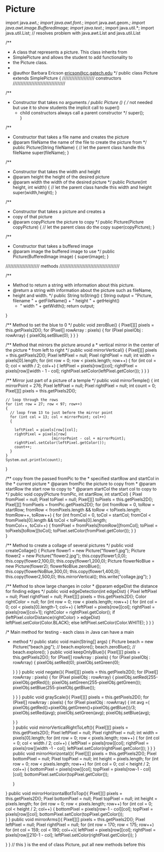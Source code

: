 # Picture
import java.awt.*;
import java.awt.font.*;
import java.awt.geom.*;
import java.awt.image.BufferedImage;
import java.text.*;
import java.util.*;
import java.util.List; // resolves problem with java.awt.List and java.util.List

/**
 * A class that represents a picture.  This class inherits from 
 * SimplePicture and allows the student to add functionality to
 * the Picture class.  
 * 
 * @author Barbara Ericson ericson@cc.gatech.edu
 */
public class Picture extends SimplePicture 
{
  ///////////////////// constructors //////////////////////////////////
  
  /**
   * Constructor that takes no arguments 
   */
  public Picture ()
  {
    /* not needed but use it to show students the implicit call to super()
     * child constructors always call a parent constructor 
     */
    super();  
  }
  
  /**
   * Constructor that takes a file name and creates the picture 
   * @param fileName the name of the file to create the picture from
   */
  public Picture(String fileName)
  {
    // let the parent class handle this fileName
    super(fileName);
  }
  
  /**
   * Constructor that takes the width and height
   * @param height the height of the desired picture
   * @param width the width of the desired picture
   */
  public Picture(int height, int width)
  {
    // let the parent class handle this width and height
    super(width,height);
  }
  
  /**
   * Constructor that takes a picture and creates a 
   * copy of that picture
   * @param copyPicture the picture to copy
   */
  public Picture(Picture copyPicture)
  {
    // let the parent class do the copy
    super(copyPicture);
  }
  
  /**
   * Constructor that takes a buffered image
   * @param image the buffered image to use
   */
  public Picture(BufferedImage image)
  {
    super(image);
  }
  
  ////////////////////// methods ///////////////////////////////////////
  
  /**
   * Method to return a string with information about this picture.
   * @return a string with information about the picture such as fileName,
   * height and width.
   */
  public String toString()
  {
    String output = "Picture, filename " + getFileName() + 
      " height " + getHeight() 
      + " width " + getWidth();
    return output;
    
  }
  
  /** Method to set the blue to 0 */
  public void zeroBlue()
  {
    Pixel[][] pixels = this.getPixels2D();
    for (Pixel[] rowArray : pixels)
    {
      for (Pixel pixelObj : rowArray)
      {
        pixelObj.setBlue(0);
      }
    }
  }
  
  /** Method that mirrors the picture around a 
    * vertical mirror in the center of the picture
    * from left to right */
  public void mirrorVertical()
  {
    Pixel[][] pixels = this.getPixels2D();
    Pixel leftPixel = null;
    Pixel rightPixel = null;
    int width = pixels[0].length;
    for (int row = 0; row < pixels.length; row++)
    {
      for (int col = 0; col < width / 2; col++)
      {
        leftPixel = pixels[row][col];
        rightPixel = pixels[row][width - 1 - col];
        rightPixel.setColor(leftPixel.getColor());
      }
    } 
  }
  
  /** Mirror just part of a picture of a temple */
  public void mirrorTemple()
  {
    int mirrorPoint = 276;
    Pixel leftPixel = null;
    Pixel rightPixel = null;
    int count = 0;
    Pixel[][] pixels = this.getPixels2D();
    
    // loop through the rows
    for (int row = 27; row < 97; row++)
    {
      // loop from 13 to just before the mirror point
      for (int col = 13; col < mirrorPoint; col++)
      {
        
        leftPixel = pixels[row][col];      
        rightPixel = pixels[row]                       
                         [mirrorPoint - col + mirrorPoint];
        rightPixel.setColor(leftPixel.getColor());
        count++;
      }
    }
    System.out.println(count);
  }
  
  /** copy from the passed fromPic to the
    * specified startRow and startCol in the
    * current picture
    * @param fromPic the picture to copy from
    * @param startRow the start row to copy to
    * @param startCol the start col to copy to
    */
  public void copy(Picture fromPic, 
                 int startRow, int startCol)
  {
    Pixel fromPixel = null;
    Pixel toPixel = null;
    Pixel[][] toPixels = this.getPixels2D();
    Pixel[][] fromPixels = fromPic.getPixels2D();
    for (int fromRow = 0, toRow = startRow; 
         fromRow < fromPixels.length &&
         toRow < toPixels.length; 
         fromRow++, toRow++)
    {
      for (int fromCol = 0, toCol = startCol; 
           fromCol < fromPixels[0].length &&
           toCol < toPixels[0].length;  
           fromCol++, toCol++)
      {
        fromPixel = fromPixels[fromRow][fromCol];
        toPixel = toPixels[toRow][toCol];
        toPixel.setColor(fromPixel.getColor());
      }
    }   
  }

  /** Method to create a collage of several pictures */
  public void createCollage()
  {
    Picture flower1 = new Picture("flower1.jpg");
    Picture flower2 = new Picture("flower2.jpg");
    this.copy(flower1,0,0);
    this.copy(flower2,100,0);
    this.copy(flower1,200,0);
    Picture flowerNoBlue = new Picture(flower2);
    flowerNoBlue.zeroBlue();
    this.copy(flowerNoBlue,300,0);
    this.copy(flower1,400,0);
    this.copy(flower2,500,0);
    this.mirrorVertical();
    this.write("collage.jpg");
  }
  
  
  /** Method to show large changes in color 
    * @param edgeDist the distance for finding edges
    */
  public void edgeDetection(int edgeDist)
  {
    Pixel leftPixel = null;
    Pixel rightPixel = null;
    Pixel[][] pixels = this.getPixels2D();
    Color rightColor = null;
    for (int row = 0; row < pixels.length; row++)
    {
      for (int col = 0; 
           col < pixels[0].length-1; col++)
      {
        leftPixel = pixels[row][col];
        rightPixel = pixels[row][col+1];
        rightColor = rightPixel.getColor();
        if (leftPixel.colorDistance(rightColor) > 
            edgeDist)
          leftPixel.setColor(Color.BLACK);
        else
          leftPixel.setColor(Color.WHITE);
      }
    }
  }
  
  
  /* Main method for testing - each class in Java can have a main 
   * method 
   */
  public static void main(String[] args) 
  {
    Picture beach = new Picture("beach.jpg");
   // beach.explore();
    beach.zeroBlue();
   // beach.explore();
  }
  public  void keepOnlyBlue(){
	  Pixel[][] pixels = this.getPixels2D();
	  for (Pixel[] rowArray : pixels)
	  {
	  for (Pixel pixelObj : rowArray)
	  {
	  pixelObj.setRed(0);
	  pixelObj.setGreen(0);
	  
	  }
	  }
  }
  public void negate(){
	  Pixel[][] pixels = this.getPixels2D();
	  for (Pixel[] rowArray : pixels)
	  {
	  for (Pixel pixelObj : rowArray)
	  {
	  pixelObj.setRed(255-pixelObj.getRed());
	  pixelObj.setGreen(255-pixelObj.getGreen());
	  pixelObj.setBlue(255-pixelObj.getBlue());
	  
	  }
	  }
  }
  public void grayScale(){
	  Pixel[][] pixels = this.getPixels2D();
	  for (Pixel[] rowArray : pixels)
	  {
	  for (Pixel pixelObj : rowArray)
	  {
		  int avg =( pixelObj.getRed()+pixelObj.getGreen()+pixelObj.getBlue())/3;
	  pixelObj.setRed(avg);
	  pixelObj.setGreen(avg);
	  pixelObj.setBlue(avg);
	  
	  }
	  }  
  }
  public void mirrorVerticalRightToLeft(){
	  Pixel[][] pixels = this.getPixels2D();
	  Pixel leftPixel = null;
	  Pixel rightPixel = null;
	  int width = pixels[0].length;
	  for (int row = 0; row < pixels.length; row++)
	  {
	  for (int col = 0; col < width / 2; col++)
	  {
	  leftPixel = pixels[row][col];
	  rightPixel = pixels[row][width -1 - col];
	  leftPixel.setColor(rightPixel.getColor());
	  }
	  }
  }
  public void mirrorHorizontal(){
	  Pixel[][] pixels = this.getPixels2D();
	  Pixel bottomPixel = null;
	  Pixel topPixel = null;
	  int height = pixels.length;
	  for (int row = 0; row < pixels.length; row++)
	  for (int col = 0; col < height / 2; col++)
	  {
		  bottomPixel = pixels[row][col];
		  topPixel = pixels[row-1 - col][col];
		  bottomPixel.setColor(topPixel.getColor());
		  
		  
	  }
	  
	  
  }
  public void mirrorHorizontalBotToTop(){
	  Pixel[][] pixels = this.getPixels2D();
	  Pixel bottomPixel = null;
	  Pixel topPixel = null;
	  int height = pixels.length;
	  for (int row = 0; row < pixels.length; row++)
	  for (int col = 0; col < height / 2; col++)
	  {
		  bottomPixel = pixels[row-1 - col][col];
		  topPixel = pixels[row][col];
		  bottomPixel.setColor(topPixel.getColor());  
	  }
  }
  public void mirrorArms(){
	  Pixel[][] pixels = this.getPixels2D();
	  Pixel leftPixel = null;
	  Pixel rightPixel = null;
	  for (int row = 170; row < 175; row++)
		  for (int col = 159; col < 190; col++){
			  leftPixel = pixels[row][col];
			  rightPixel = pixels[row][210-1 - col];
			  leftPixel.setColor(rightPixel.getColor());
		  }
	  
  }
} // this } is the end of class Picture, put all new methods before this

